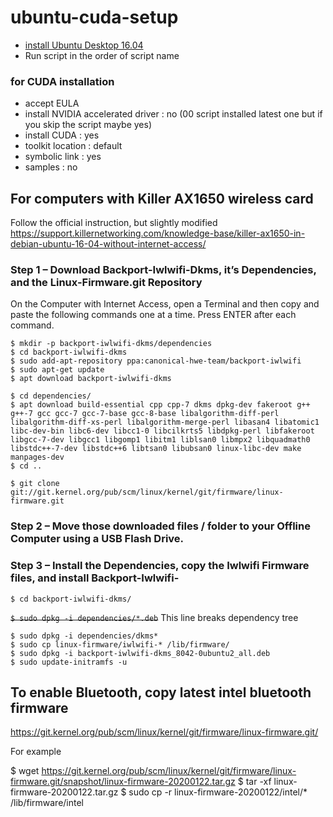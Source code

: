 # ubuntu-cuda-setup

- [install Ubuntu Desktop 16.04](https://tutorials.ubuntu.com/tutorial/tutorial-install-ubuntu-desktop-1604#0)
- Run script in the order of script name


### for CUDA installation

- accept EULA
- install NVIDIA accelerated driver : no (00 script installed latest one but if you skip the script maybe yes)
- install CUDA : yes
- toolkit location : default
- symbolic link : yes
- samples : no


## For computers with Killer AX1650 wireless card
Follow the official instruction, but slightly modified
https://support.killernetworking.com/knowledge-base/killer-ax1650-in-debian-ubuntu-16-04-without-internet-access/

### Step 1 – Download Backport-Iwlwifi-Dkms, it’s Dependencies, and the Linux-Firmware.git Repository

On the Computer with Internet Access, open a Terminal and then copy and paste the following commands one at a time. Press ENTER after each command.
```
$ mkdir -p backport-iwlwifi-dkms/dependencies
$ cd backport-iwlwifi-dkms
$ sudo add-apt-repository ppa:canonical-hwe-team/backport-iwlwifi
$ sudo apt-get update
$ apt download backport-iwlwifi-dkms

$ cd dependencies/
$ apt download build-essential cpp cpp-7 dkms dpkg-dev fakeroot g++ g++-7 gcc gcc-7 gcc-7-base gcc-8-base libalgorithm-diff-perl libalgorithm-diff-xs-perl libalgorithm-merge-perl libasan4 libatomic1 libc-dev-bin libc6-dev libcc1-0 libcilkrts5 libdpkg-perl libfakeroot libgcc-7-dev libgcc1 libgomp1 libitm1 liblsan0 libmpx2 libquadmath0 libstdc++-7-dev libstdc++6 libtsan0 libubsan0 linux-libc-dev make manpages-dev
$ cd ..

$ git clone git://git.kernel.org/pub/scm/linux/kernel/git/firmware/linux-firmware.git
```

### Step 2 – Move those downloaded files / folder to your Offline Computer using a USB Flash Drive.


### Step 3 – Install the Dependencies, copy the Iwlwifi Firmware files, and install Backport-Iwlwifi-
```
$ cd backport-iwlwifi-dkms​/
```
~~```$ sudo dpkg -i dependencies/*.deb```~~
This line breaks dependency tree

```
$ sudo dpkg -i dependencies/dkms*
$ sudo cp linux-firmware/iwlwifi-* /lib/firmware/
$ sudo dpkg -i backport-iwlwifi-dkms_8042-0ubuntu2_all.deb
$ sudo update-initramfs -u
```


## To enable Bluetooth, copy latest intel bluetooth firmware 
https://git.kernel.org/pub/scm/linux/kernel/git/firmware/linux-firmware.git/

For example

$ wget https://git.kernel.org/pub/scm/linux/kernel/git/firmware/linux-firmware.git/snapshot/linux-firmware-20200122.tar.gz
$ tar -xf linux-firmware-20200122.tar.gz
$ sudo cp -r linux-firmware-20200122/intel/* /lib/firmware/intel
